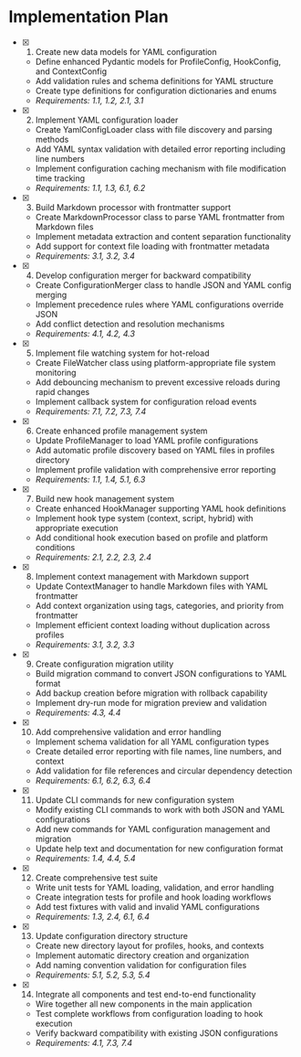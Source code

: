 # Implementation Plan

- [x] 1. Create new data models for YAML configuration
  - Define enhanced Pydantic models for ProfileConfig, HookConfig, and ContextConfig
  - Add validation rules and schema definitions for YAML structure
  - Create type definitions for configuration dictionaries and enums
  - _Requirements: 1.1, 1.2, 2.1, 3.1_

- [x] 2. Implement YAML configuration loader
  - Create YamlConfigLoader class with file discovery and parsing methods
  - Add YAML syntax validation with detailed error reporting including line numbers
  - Implement configuration caching mechanism with file modification time tracking
  - _Requirements: 1.1, 1.3, 6.1, 6.2_

- [x] 3. Build Markdown processor with frontmatter support
  - Create MarkdownProcessor class to parse YAML frontmatter from Markdown files
  - Implement metadata extraction and content separation functionality
  - Add support for context file loading with frontmatter metadata
  - _Requirements: 3.1, 3.2, 3.4_

- [x] 4. Develop configuration merger for backward compatibility
  - Create ConfigurationMerger class to handle JSON and YAML config merging
  - Implement precedence rules where YAML configurations override JSON
  - Add conflict detection and resolution mechanisms
  - _Requirements: 4.1, 4.2, 4.3_

- [x] 5. Implement file watching system for hot-reload
  - Create FileWatcher class using platform-appropriate file system monitoring
  - Add debouncing mechanism to prevent excessive reloads during rapid changes
  - Implement callback system for configuration reload events
  - _Requirements: 7.1, 7.2, 7.3, 7.4_

- [x] 6. Create enhanced profile management system
  - Update ProfileManager to load YAML profile configurations
  - Add automatic profile discovery based on YAML files in profiles directory
  - Implement profile validation with comprehensive error reporting
  - _Requirements: 1.1, 1.4, 5.1, 6.3_

- [x] 7. Build new hook management system
  - Create enhanced HookManager supporting YAML hook definitions
  - Implement hook type system (context, script, hybrid) with appropriate execution
  - Add conditional hook execution based on profile and platform conditions
  - _Requirements: 2.1, 2.2, 2.3, 2.4_

- [x] 8. Implement context management with Markdown support
  - Update ContextManager to handle Markdown files with YAML frontmatter
  - Add context organization using tags, categories, and priority from frontmatter
  - Implement efficient context loading without duplication across profiles
  - _Requirements: 3.1, 3.2, 3.3_

- [x] 9. Create configuration migration utility
  - Build migration command to convert JSON configurations to YAML format
  - Add backup creation before migration with rollback capability
  - Implement dry-run mode for migration preview and validation
  - _Requirements: 4.3, 4.4_

- [x] 10. Add comprehensive validation and error handling
  - Implement schema validation for all YAML configuration types
  - Create detailed error reporting with file names, line numbers, and context
  - Add validation for file references and circular dependency detection
  - _Requirements: 6.1, 6.2, 6.3, 6.4_

- [x] 11. Update CLI commands for new configuration system
  - Modify existing CLI commands to work with both JSON and YAML configurations
  - Add new commands for YAML configuration management and migration
  - Update help text and documentation for new configuration format
  - _Requirements: 1.4, 4.4, 5.4_

- [x] 12. Create comprehensive test suite
  - Write unit tests for YAML loading, validation, and error handling
  - Create integration tests for profile and hook loading workflows
  - Add test fixtures with valid and invalid YAML configurations
  - _Requirements: 1.3, 2.4, 6.1, 6.4_

- [x] 13. Update configuration directory structure
  - Create new directory layout for profiles, hooks, and contexts
  - Implement automatic directory creation and organization
  - Add naming convention validation for configuration files
  - _Requirements: 5.1, 5.2, 5.3, 5.4_

- [x] 14. Integrate all components and test end-to-end functionality
  - Wire together all new components in the main application
  - Test complete workflows from configuration loading to hook execution
  - Verify backward compatibility with existing JSON configurations
  - _Requirements: 4.1, 7.3, 7.4_